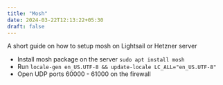 ```yaml
---
title: "Mosh"
date: 2024-03-22T12:13:22+05:30
draft: false
---
```


A short guide on how to setup mosh on Lightsail or Hetzner server

<!-- more -->

- Install mosh package on the server `sudo apt install mosh`
- Run `locale-gen en_US.UTF-8 && update-locale LC_ALL="en_US.UTF-8"`
- Open UDP ports 60000 - 61000 on the firewall
